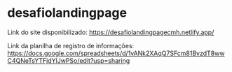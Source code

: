 # desafiolandingpage
Link do site disponibilizado: https://desafiolandingpagecmh.netlify.app/

Link da planilha de registro de informações: https://docs.google.com/spreadsheets/d/1vANk2XAqQ7SFcm81BvzdT8wwC4QNeTsYTFjdYlJwPSo/edit?usp=sharing
